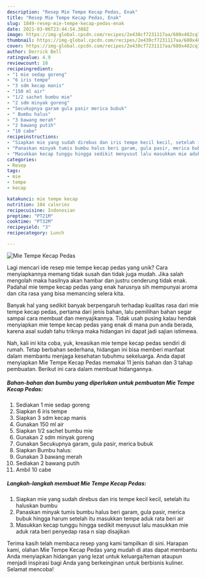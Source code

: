 ```yaml
---
description: "Resep Mie Tempe Kecap Pedas, Enak"
title: "Resep Mie Tempe Kecap Pedas, Enak"
slug: 1849-resep-mie-tempe-kecap-pedas-enak
date: 2021-03-06T23:44:54.388Z
image: https://img-global.cpcdn.com/recipes/2e430cf7231117aa/680x482cq70/mie-tempe-kecap-pedas-foto-resep-utama.jpg
thumbnail: https://img-global.cpcdn.com/recipes/2e430cf7231117aa/680x482cq70/mie-tempe-kecap-pedas-foto-resep-utama.jpg
cover: https://img-global.cpcdn.com/recipes/2e430cf7231117aa/680x482cq70/mie-tempe-kecap-pedas-foto-resep-utama.jpg
author: Derrick Bell
ratingvalue: 4.9
reviewcount: 10
recipeingredient:
- "1 mie sedap goreng"
- "6 iris tempe"
- "3 sdm kecap manis"
- "150 ml air"
- "1/2 sachet bumbu mie"
- "2 sdm minyak goreng"
- "Secukupnya garam gula pasir merica bubuk"
- " Bumbu halus"
- "3 bawang merah"
- "2 bawang putih"
- "10 cabe"
recipeinstructions:
- "Siapkan mie yang sudah direbus dan iris tempe kecil kecil, setelah itu haluskan bumbu"
- "Panaskan minyak tumis bumbu halus beri garam, gula pasir, merica bubuk hingga harum setelah itu masukkan tempe aduk rata beri air"
- "Masukkan kecap tunggu hingga sedikit menyusut lalu masukkan mie aduk rata beri penyedap rasa n siap disajikan"
categories:
- Resep
tags:
- mie
- tempe
- kecap

katakunci: mie tempe kecap 
nutrition: 104 calories
recipecuisine: Indonesian
preptime: "PT21M"
cooktime: "PT32M"
recipeyield: "3"
recipecategory: Lunch

---
```



![Mie Tempe Kecap Pedas](https://img-global.cpcdn.com/recipes/2e430cf7231117aa/680x482cq70/mie-tempe-kecap-pedas-foto-resep-utama.jpg)

Lagi mencari ide resep mie tempe kecap pedas yang unik? Cara menyiapkannya memang tidak susah dan tidak juga mudah. Jika salah mengolah maka hasilnya akan hambar dan justru cenderung tidak enak. Padahal mie tempe kecap pedas yang enak harusnya sih mempunyai aroma dan cita rasa yang bisa memancing selera kita.



Banyak hal yang sedikit banyak berpengaruh terhadap kualitas rasa dari mie tempe kecap pedas, pertama dari jenis bahan, lalu pemilihan bahan segar sampai cara membuat dan menyajikannya. Tidak usah pusing kalau hendak menyiapkan mie tempe kecap pedas yang enak di mana pun anda berada, karena asal sudah tahu triknya maka hidangan ini dapat jadi sajian istimewa.


Nah, kali ini kita coba, yuk, kreasikan mie tempe kecap pedas sendiri di rumah. Tetap berbahan sederhana, hidangan ini bisa memberi manfaat dalam membantu menjaga kesehatan tubuhmu sekeluarga. Anda dapat menyiapkan Mie Tempe Kecap Pedas memakai 11 jenis bahan dan 3 tahap pembuatan. Berikut ini cara dalam membuat hidangannya.

<!--inarticleads1-->

##### Bahan-bahan dan bumbu yang diperlukan untuk pembuatan Mie Tempe Kecap Pedas:

1. Sediakan 1 mie sedap goreng
1. Siapkan 6 iris tempe
1. Siapkan 3 sdm kecap manis
1. Gunakan 150 ml air
1. Siapkan 1/2 sachet bumbu mie
1. Gunakan 2 sdm minyak goreng
1. Gunakan Secukupnya garam, gula pasir, merica bubuk
1. Siapkan  Bumbu halus:
1. Gunakan 3 bawang merah
1. Sediakan 2 bawang putih
1. Ambil 10 cabe




<!--inarticleads2-->

##### Langkah-langkah membuat Mie Tempe Kecap Pedas:

1. Siapkan mie yang sudah direbus dan iris tempe kecil kecil, setelah itu haluskan bumbu
1. Panaskan minyak tumis bumbu halus beri garam, gula pasir, merica bubuk hingga harum setelah itu masukkan tempe aduk rata beri air
1. Masukkan kecap tunggu hingga sedikit menyusut lalu masukkan mie aduk rata beri penyedap rasa n siap disajikan




Terima kasih telah membaca resep yang kami tampilkan di sini. Harapan kami, olahan Mie Tempe Kecap Pedas yang mudah di atas dapat membantu Anda menyiapkan hidangan yang lezat untuk keluarga/teman ataupun menjadi inspirasi bagi Anda yang berkeinginan untuk berbisnis kuliner. Selamat mencoba!

